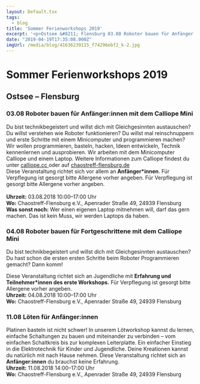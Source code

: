 ```yaml
---
layout: Default.tsx
tags:
  - blog
title: 'Sommer Ferienworkshops 2019'
excerpt: '<p>Ostsee &#8211; Flensburg 03.08 Roboter bauen für Anfänger:innen mit dem Calliope Mini Du bist technikbegeistert und willst dich mit Gleichgesinnten austauschen? Du willst verstehen wie Roboter funktionieren? Du willst mal <a href="https://chaostreff-flensburg.de/2019/sommer-ferienworkshops-2019/" class="more-link">[&hellip;]</a></p>'
date: "2019-04-19T17:35:08.000Z"
imgUrl: /media/blog/41636239115_f74296ebf2_k-2.jpg
---
```

# Sommer Ferienworkshops 2019


<h2>Ostsee &#8211; Flensburg</h2>



<h3><strong>03.08</strong> Roboter bauen für Anfänger:innen mit dem Calliope Mini</h3>



<p></p>



<p>Du bist technikbegeistert und willst dich mit Gleichgesinnten austauschen? Du willst verstehen wie Roboter funktionieren? Du willst mal reinschnuppern und erste Schritte mit einem Minicomputer und programmieren machen? Wir wollen programmieren, basteln, hacken, Ideen entwickeln, Technik kennenlernen und ausprobieren. Wir arbeiten mit dem Minicomputer Calliope und einem Laptop. Weitere Informationen zum Calliope findest du unter <a href="http://www.calliope.cc ">calliope.cc </a>oder auf <a href="http://chaostreff-flensburg.de">chaostreff-flensburg.de</a><br>Diese Veranstaltung richtet sich vor allem an<strong> Anfänger*innen</strong>. Für Verpflegung ist gesorgt bitte Allergene vorher angeben. Für Verpflegung ist gesorgt bitte Allergene vorher angeben.<br><br><strong>Uhrzeit:</strong> 03.08.2018 10:00–17:00 Uhr<br><strong>Wo:</strong> Chaostreff-Flensburg e.V., Apenrader Straße 49, 24939 Flensburg<br><strong>Was sonst noch:</strong> Wer einen eigenen Laptop mitnehmen will, darf das gern machen. Das ist kein Muss, wir  werden Laptops da haben.</p>



<h3><strong>04.08</strong> Roboter bauen für Fortgeschrittene mit dem Calliope Mini</h3>



<p>Du bist technikbegeistert und willst dich mit Gleichgesinnten austauschen? Du hast  schon die ersten ersten Schritte beim Roboter Programmieren gemacht? Dann komm!<br></p>



<p>Diese Veranstaltung richtet sich an Jugendliche mit <strong>Erfahrung und Teilnehmer*innen des erste Workshops.</strong> Für Verpflegung ist gesorgt bitte Allergene vorher angeben.<br><strong>Uhrzeit:</strong> 04.08.2018 10:00–17:00 Uhr<br><strong>Wo:</strong> Chaostreff-Flensburg e.V., Apenrader Straße 49, 24939 Flensburg</p>



<h3><strong>11.08</strong> Löten für Anfänger:innen</h3>



<p>Platinen basteln ist nicht schwer! In unserem Lötworkshop kannst du lernen,  einfache Schaltungen zu bauen und miteinander zu verbinden – vom einfachen  Schaltkreis bis zur komplexen Leiterplatte. Ein einfacher Einstieg in die  Elektrotechnik für Kinder und Jugendliche. Deine Kreationen kannst du natürlich mit  nach Hause nehmen. Diese Veranstaltung richtet sich an <strong>Anfänger:innen</strong> du brauchst keine Erfahrung.<br><strong>Uhrzeit:</strong> 11.08.2018 14:00–17:00 Uhr<br><strong>Wo:</strong> Chaostreff-Flensburg e.V., Apenrader Straße 49, 24939 Flensburg</p>



<p></p>

